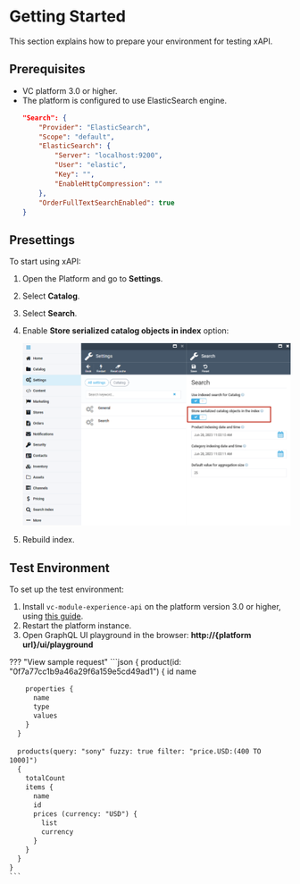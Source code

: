 # Getting Started

This section explains how to prepare your environment for testing xAPI.

## Prerequisites

* VC platform 3.0 or higher.
* The platform is configured to use ElasticSearch engine.
  ```json title="appsettings.json"
  "Search": {
      "Provider": "ElasticSearch",
      "Scope": "default",
      "ElasticSearch": {
          "Server": "localhost:9200",
          "User": "elastic",
          "Key": "",
          "EnableHttpCompression": ""
      },
      "OrderFullTextSearchEnabled": true
  }
  ```

## Presettings

To start using xAPI:

1. Open the Platform and go to **Settings**.
1. Select **Catalog**.
1. Select **Search**.
1. Enable **Store serialized catalog objects in index** option:

    ![Catalog-enabled](media/catalog-index-enabled.png)

1. Rebuild index.

## Test Environment

To set up the test environment:

1. Install `vc-module-experience-api` on the platform version 3.0 or higher, using [this guide](https://github.com/VirtoCommerce/vc-platform/blob/master/docs/developer-guide/deploy-module-from-source-code.md).
1. Restart the platform instance.
1. Open GraphQL UI playground in the browser: **http://{platform url}/ui/playground**

??? "View sample request"
    ```json
    {
      product(id: "0f7a77cc1b9a46a29f6a159e5cd49ad1")
      {
        id
        name

        properties {
          name
          type
          values
        }
      }

      products(query: "sony" fuzzy: true filter: "price.USD:(400 TO 1000]")
      {
        totalCount
        items {
          name
          id
          prices (currency: "USD") {
            list
            currency
          }
        }
      }
    }
    ```
